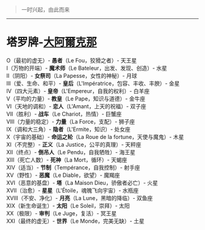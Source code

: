 > 一时兴起，由此而来
-----
# 塔罗牌-[大阿爾克那](https://zh.wikipedia.org/zh-sg/%E5%A4%A7%E9%98%BF%E7%88%BE%E5%85%8B%E9%82%A3)
Ο（最初的虚无）- **愚者**（Le Fou，狡猾之者）- 天王星  
I（万物的开端）- **魔术师**（Le Bateleur，出发、发现、创造）- 水星  
II（阴阳）- **女祭司**（La Papesse，女性的神秘）- 月球  
III（爱、生命、和平）- **皇后**（L'Impératrice，包容、丰收、丰腴）- 金星  
IV（四大元素）- **皇帝**（L'Empereur，自我的权利）- 白羊座  
V（平均的力量）- **教皇**（Le Pape，知识与道德）- 金牛座  
VI（天地的调和）- **恋人**（L'Amant，上天的祝福）- 双子座  
VII（胜利）- **战车**（Le Chariot，热情）- 巨蟹座  
VIII（力量的稳定）- **力量**（La Force，支配）- 狮子座  
IX（调和大三角）- **隐者**（L'Ermite，知识）- 处女座  
X（宇宙的基础）- **命运之轮**（La Roue de la fortune，天使与魔鬼）- 木星  
XI（不完整）- **正义**（La Justice，公平的真理）- 天秤座  
XII（终点）- **倒吊人**（Le Pendu，自我牺牲）- 海王星  
XIII（死亡人数）- **死神**（La Mort，循环）- 天蝎座  
XIV（适当）- **节制**（Tempérance，自我控制）- 射手座  
XV（野性）- **恶魔**（Le Diable，欲望）- 魔羯座  
XVI（恶意的基盘）- **塔**（La Maison Dieu，骄傲者必亡）- 火星  
XVII（治愈）- **星星**（L'Étoile，魂魄飞向宇宙）- 水瓶座  
XVIII（不安、净化）- **月亮**（La Lune，黑暗的降临）- 双鱼座  
XIX（新生命诞生）- **太阳**（Le Soleil，崇拜）- 太阳  
XX（极限）- **审判**（Le Juge，复活）- 冥王星  
XXI（最终的虚无）- **世界**（Le Monde，完美无缺）- 土星  

